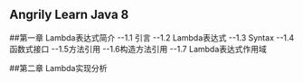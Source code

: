 ## Angrily Learn Java 8

##第一章 Lambda表达式简介
	--1.1 引言
	--1.2 Lambda表达式
	--1.3 Syntax
	--1.4函数式接口
	--1.5方法引用
	--1.6构造方法引用
	--1.7 Lambda表达式作用域

##第二章 Lambda实现分析

	




